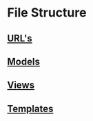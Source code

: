 # File Structure

## [URL's](./urls.md)
## [Models](./models.md)
## [Views](./views/main.md)
## [Templates](./templates/main.md)